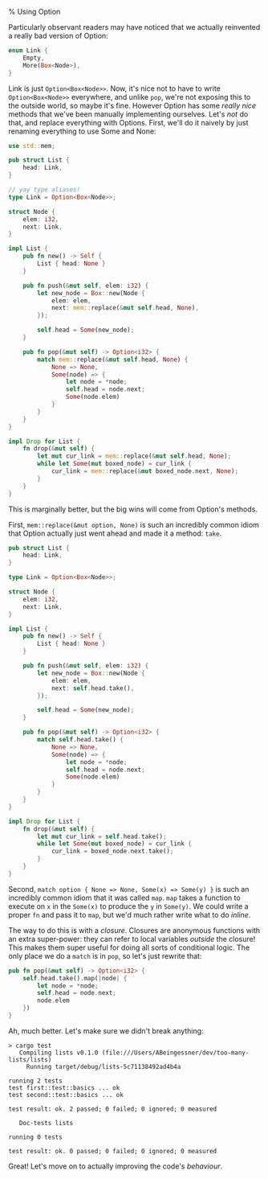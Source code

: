 % Using Option

Particularly observant readers may have noticed that we actually reinvented
a really bad version of Option:

```rust
enum Link {
    Empty,
    More(Box<Node>),
}
```

Link is just `Option<Box<Node>>`. Now, it's nice not to have to write
`Option<Box<Node>>` everywhere, and unlike `pop`, we're not exposing this
to the outside world, so maybe it's fine. However Option has some *really
nice* methods that we've been manually implementing ourselves. Let's *not*
do that, and replace everything with Options. First, we'll do it naively
by just renaming everything to use Some and None:

```rust
use std::mem;

pub struct List {
    head: Link,
}

// yay type aliases!
type Link = Option<Box<Node>>;

struct Node {
    elem: i32,
    next: Link,
}

impl List {
    pub fn new() -> Self {
        List { head: None }
    }

    pub fn push(&mut self, elem: i32) {
        let new_node = Box::new(Node {
            elem: elem,
            next: mem::replace(&mut self.head, None),
        });

        self.head = Some(new_node);
    }

    pub fn pop(&mut self) -> Option<i32> {
        match mem::replace(&mut self.head, None) {
            None => None,
            Some(node) => {
                let node = *node;
                self.head = node.next;
                Some(node.elem)
            }
        }
    }
}

impl Drop for List {
    fn drop(&mut self) {
        let mut cur_link = mem::replace(&mut self.head, None);
        while let Some(mut boxed_node) = cur_link {
            cur_link = mem::replace(&mut boxed_node.next, None);
        }
    }
}
```

This is marginally better, but the big wins will come from Option's methods.

First, `mem::replace(&mut option, None)` is such an incredibly
common idiom that Option actually just went ahead and made it a method: `take`.

```rust
pub struct List {
    head: Link,
}

type Link = Option<Box<Node>>;

struct Node {
    elem: i32,
    next: Link,
}

impl List {
    pub fn new() -> Self {
        List { head: None }
    }

    pub fn push(&mut self, elem: i32) {
        let new_node = Box::new(Node {
            elem: elem,
            next: self.head.take(),
        });

        self.head = Some(new_node);
    }

    pub fn pop(&mut self) -> Option<i32> {
        match self.head.take() {
            None => None,
            Some(node) => {
                let node = *node;
                self.head = node.next;
                Some(node.elem)
            }
        }
    }
}

impl Drop for List {
    fn drop(&mut self) {
        let mut cur_link = self.head.take();
        while let Some(mut boxed_node) = cur_link {
            cur_link = boxed_node.next.take();
        }
    }
}
```

Second, `match option { None => None, Some(x) => Some(y) }` is such an
incredibly common idiom that it was called `map`. `map` takes a function to
execute on `x` in the `Some(x)` to produce the `y` in `Some(y)`. We could
write a proper `fn` and pass it to `map`, but we'd much rather write what to
do *inline*.

The way to do this is with a *closure*. Closures are anonymous functions with
an extra super-power: they can refer to local variables *outside* the closure!
This makes them super useful for doing all sorts of conditional logic. The
only place we do a `match` is in `pop`, so let's just rewrite that:

```rust
pub fn pop(&mut self) -> Option<i32> {
    self.head.take().map(|node| {
        let node = *node;
        self.head = node.next;
        node.elem
    })
}
```

Ah, much better. Let's make sure we didn't break anything:

```text
> cargo test
   Compiling lists v0.1.0 (file:///Users/ABeingessner/dev/too-many-lists/lists)
     Running target/debug/lists-5c71138492ad4b4a

running 2 tests
test first::test::basics ... ok
test second::test::basics ... ok

test result: ok. 2 passed; 0 failed; 0 ignored; 0 measured

   Doc-tests lists

running 0 tests

test result: ok. 0 passed; 0 failed; 0 ignored; 0 measured
```

Great! Let's move on to actually improving the code's *behaviour*.
